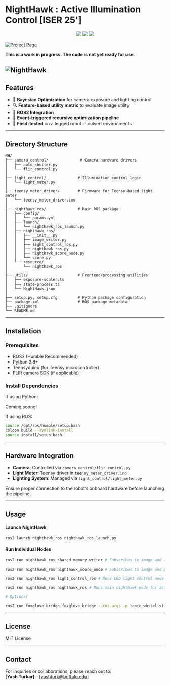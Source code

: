 # NightHawk : Active Illumination Control [ISER 25']

<div align="center">
    <a href="https://github.com/droneslab/NH"><img src="https://img.shields.io/badge/ROS2-Humble-blue" /></a>
    <a href="https://github.com/droneslab/NH"><img src="https://img.shields.io/badge/Linux-FCC624?logo=linux&logoColor=black" /></a>
    <a href="https://arxiv.org/abs/"><img src="https://img.shields.io/badge/arXiv-b33737?logo=arXiv" /></a>
</div>

[![Project Page](https://img.shields.io/badge/Project%20Page-NightHawk-blue)](https://droneslab.github.io/NH)

**This is a work in progress. The code is not yet ready for use.**

![NightHawk](./NH-Implx.png)
---

## Features

- 🎯 **Bayesian Optimization** for camera exposure and lighting control  
- 🔍 **Feature-based utility metric** to evaluate image utility  
- 🤖 **ROS2 Integration**  
- 🧠 **Event-triggered recursive optimization pipeline**  
- 🧪 **Field-tested** on a legged robot in culvert environments  


---

## Directory Structure

```
NH/
├── camera_control/              # Camera hardware drivers
│   ├── auto_shutter.py
│   └── flir_control.py
│
├── light_control/              # Illumination control logic
│   └── light_meter.py
│
├── teensy_meter_driver/        # Firmware for Teensy-based light meter
│   └── teensy_meter_driver.ino
│
├── nighthawk_ros/              # Main ROS package
│   ├── config/
│   │   └── params.yml
│   ├── launch/
│   │   └── nighthawk_ros_launch.py
│   ├── nighthawk_ros/
│   │   ├── __init__.py
│   │   ├── image_writer.py
│   │   ├── light_control_ros.py
│   │   ├── nighthawk_ros.py
│   │   ├── nighthawk_score_node.py
│   │   └── score.py
│   └── resource/
│       └── nighthawk_ros
│
├── utils/                      # Frontend/processing utilities
│   ├── exposure-scaler.ts
│   ├── state-process.ts
│   └── NightHawk.json
│
├── setup.py, setup.cfg         # Python package configuration
├── package.xml                 # ROS package metadata
├── .gitignore
└── README.md
```

---

## Installation

### Prerequisites

- ROS2 (Humble Recommended)
- Python 3.8+  
- Teensyduino (for Teensy microcontroller)  
- FLIR camera SDK (if applicable)

### Install Dependencies

If using Python:

Coming soong!

<!-- ```bash
cd NH
pip install -e .
``` -->

If using ROS:


```bash
source /opt/ros/humble/setup.bash
colcon build --symlink-install
source install/setup.bash
```

---

## Hardware Integration

- **Camera**: Controlled via `camera_control/flir_control.py`  
- **Light Meter**: Teensy driver in `teensy_meter_driver.ino`  
- **Lighting System**: Managed via `light_control/light_meter.py`  

Ensure proper connection to the robot’s onboard hardware before launching the pipeline.

---

## Usage

#### Launch NightHawk

```bash
ros2 launch nighthawk_ros nighthawk_ros_launch.py
```

#### Run Individual Nodes

```bash
ros2 run nighthawk_ros shared_memory_writer # Subscribes to image and writes to shared memory

ros2 run nighthawk_ros nighthawk_score_node # Subscribes to image and publishes Mfeat score (based on R2D2)

ros2 run nighthawk_ros light_control_ros # Runs LED light control node

ros2 run nighthawk_ros nighthawk_ros # Runs main nighthawk node for active illumination control

# Optional 

ros2 run foxglove_bridge foxglove_bridge --ros-args -p topic_whitelist:='["/flir_camera/image_raw", "/flir_camera/meta", "/led_driver/value", "/light_control_ros/transition_event", "/nighthawk/optimal", "/nighthawk/score", "/nighthawk/state", "/parameter_events", "/rosout"]' # Foxglove visualization

```

<!-- ### Run Optimizer Standalone

```bash
python nighthawk_ros/nighthawk_ros.py
``` -->

---



## License

MIT License

---

## Contact

For inquiries or collaborations, please reach out to:  
**[Yash Turkar]** – [yashturk@buffalo.edu]
